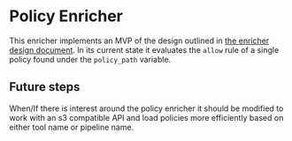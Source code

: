 # Policy Enricher

This enricher implements an MVP of the design outlined in [the enricher design document](/docs/designs/policy-enricher.md).
In its current state it evaluates the `allow` rule of a single policy found under the `policy_path` variable.

## Future steps

When/If there is interest around the policy enricher it should be modified to work with an s3 compatible API and load policies more efficiently based on either tool name or pipeline name.